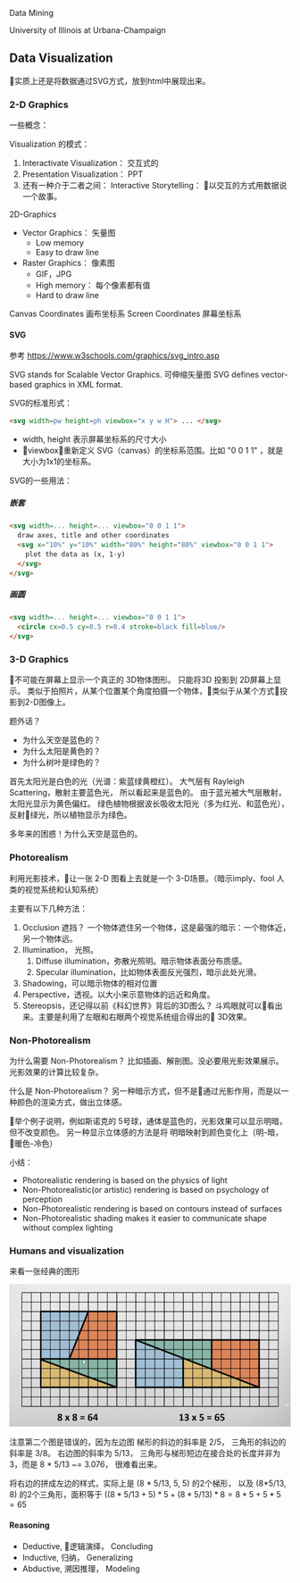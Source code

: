 

Data Mining

University of Illinois at Urbana-Champaign


## Data Visualization

实质上还是将数据通过SVG方式，放到html中展现出来。


### 2-D Graphics

一些概念：

Visualization 的模式：

1. Interactivate Visualization： 交互式的
2. Presentation Visualization： PPT
3. 还有一种介于二者之间： Interactive Storytelling： 以交互的方式用数据说一个故事。

2D-Graphics

- Vector Graphics： 矢量图
  - Low memory
  - Easy to draw line
- Raster Graphics： 像素图
  - GIF，JPG
  - High memory： 每个像素都有值
  - Hard to draw line

Canvas Coordinates 画布坐标系
Screen Coordinates 屏幕坐标系

#### SVG

参考 <https://www.w3schools.com/graphics/svg_intro.asp>

SVG stands for Scalable Vector Graphics.  可伸缩矢量图
SVG defines vector-based graphics in XML format.

SVG的标准形式：

```html
<svg width=pw height=ph viewbox="x y w H"> ... </svg>
```

- width, height 表示屏幕坐标系的尺寸大小
- viewbox，重新定义 SVG（canvas）的坐标系范围。比如 "0 0 1 1" ，就是大小为1x1的坐标系。

SVG的一些用法：

##### 嵌套

```html
<svg width=... height=... viewbox="0 0 1 1">
  draw axes, title and other coordinates
  <svg x="10%" y="10%" width="80%" height="80%" viewbox="0 0 1 1">
    plot the data as (x, 1-y)
  </svg>
</svg>
```

##### 画圆

```html
<svg width=... height=... viewbox="0 0 1 1">
  <circle cx=0.5 cy=0.5 r=0.4 stroke=black fill=blue/>
</svg>
```

### 3-D Graphics

不可能在屏幕上显示一个真正的 3D物体图形。 只能将3D 投影到 2D屏幕上显示。 类似于拍照片，从某个位置某个角度拍摄一个物体，类似于从某个方式投影到2-D图像上。

题外话？

- 为什么天空是蓝色的？
- 为什么太阳是黄色的？
- 为什么树叶是绿色的？

首先太阳光是白色的光（光谱：紫蓝绿黄橙红）。
大气层有 Rayleigh Scattering，散射主要蓝色光， 所以看起来是蓝色的。
由于蓝光被大气层散射，太阳光显示为黄色偏红。
绿色植物根据波长吸收太阳光（多为红光、和蓝色光），反射绿光，所以植物显示为绿色。

多年来的困惑！为什么天空是蓝色的。

### Photorealism

利用光影技术，让一张 2-D 图看上去就是一个 3-D场景。（暗示imply、fool 人类的视觉系统和认知系统）

主要有以下几种方法：

1. Occlusion 遮挡？ 一个物体遮住另一个物体，这是最强的暗示：一个物体近，另一个物体远。
2. Illumination， 光照。
    1. Diffuse illumination，弥散光照明。暗示物体表面分布质感。
    2. Specular illumination，比如物体表面反光强烈，暗示此处光滑。
3. Shadowing，可以暗示物体的相对位置
4. Perspective，透视。以大小来示意物体的远近和角度。
5. Stereopsis，还记得以前《科幻世界》背后的3D图么？ 斗鸡眼就可以看出来。主要是利用了左眼和右眼两个视觉系统组合得出的 3D效果。

### Non-Photorealism

为什么需要 Non-Photorealism？ 比如插画、解剖图。没必要用光影效果展示。 光影效果的计算比较复杂。

什么是 Non-Photorealism？ 另一种暗示方式，但不是通过光影作用，而是以一种颜色的渲染方式，做出立体感。

举个例子说明，例如斯诺克的 5号球，通体是蓝色的，光影效果可以显示明暗，但不改变颜色。 另一种显示立体感的方法是将 明暗映射到颜色变化上（明-暗， 暖色-冷色）

小结：
- Photorealistic rendering is based on the physics of light
- Non-Photorealistic(or artistic) rendering is based on psychology of perception
- Non-Photorealistic rendering is based on contours instead of surfaces
- Non-Photorealistic shading makes it easier to communicate shape without complex lighting

### Humans and visualization

来看一张经典的图形

![Perception vs Cognition](images/perception.png)

注意第二个图是错误的，因为左边图 梯形的斜边的斜率是 2/5， 三角形的斜边的斜率是 3/8。 右边图的斜率为 5/13， 三角形与梯形短边在接合处的长度并非为3，而是 8 * 5/13 ~= 3.076， 很难看出来。

 将右边的拼成左边的样式，实际上是 (8 * 5/13, 5, 5) 的2个梯形， 以及 (8*5/13, 8) 的2个三角形，面积等于 $((8 * 5 / 13 + 5) * 5 + (8 * 5 / 13) * 8= 8*5 + 5*5 = 65$


#### Reasoning

- Deductive, 逻辑演绎， Concluding
- Inductive, 归纳， Generalizing
- Abductive, 溯因推理， Modeling
